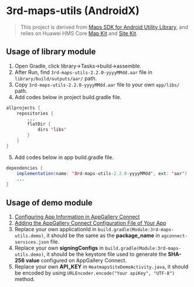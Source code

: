 # 3rd-maps-utils (AndroidX)

>This project is derived from [Maps SDK for Android Utility Library](https://github.com/googlemaps/android-maps-utils), and relies on Huawei HMS Core [Map Kit](https://developer.huawei.com/consumer/en/hms/huawei-MapKit) and [Site Kit](https://developer.huawei.com/consumer/en/hms/huawei-sitekit/).

## Usage of library module
1. Open Gradle, click library->Tasks->build->assemble.
2. After Run, find `3rd-maps-utils-2.2.0-yyyyMMdd.aar` file in `library/build/outputs/aar/` path.
3. Copy `3rd-maps-utils-2.2.0-yyyyMMdd.aar` file to your own `app/libs/` path.
4. Add codes below in project build.gradle file.
```java
allprojects {
	repositories {
		...
		flatDir {
			dirs 'libs'
		}
	}
}
```
5. Add codes below in app build.gradle file.
```java
dependencies {
    implementation(name: '3rd-maps-utils-2.2.0-yyyyMMdd', ext: 'aar')
    ...
}
```

## Usage of demo module
1. [Configuring App Information in AppGallery Connect](https://developer.huawei.com/consumer/en/doc/development/HMSCore-Guides/android-sdk-config-agc-0000001061560289)
2. [Adding the AppGallery Connect Configuration File of Your App](https://developer.huawei.com/consumer/en/doc/development/HMSCore-Guides/android-sdk-integrating-sdk-0000001061671869#EN-US_TOPIC_0000001061671869__section4256162815361)
3. Replace your own applicationId in `build.gradle(Module:3rd-maps-utils.demo)`, it should be the same as the **package_name** in `agconnect-services.json` file.
4. Replace your own **signingConfigs** in `build.gradle(Module:3rd-maps-utils.demo)`, it should be the keystore file used to generate the **SHA-256 value** configured on AppGallery Connect.
5. Replace your own **API_KEY** in `HeatmapsSiteDemoActivity.java`, it should be encoded by using `URLEncoder.encode("Your apiKey", "UTF-8")` method.
